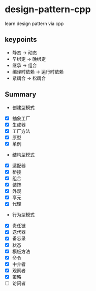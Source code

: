 # design-pattern-cpp

learn design pattern via cpp

## keypoints

* 静态 -> 动态
* 早绑定 -> 晚绑定
* 继承 -> 组合
* 编译时依赖 -> 运行时依赖
* 紧耦合 -> 松耦合

## Summary

* 创建型模式

- [X] 抽象工厂
- [X] 生成器
- [X] 工厂方法
- [X] 原型
- [X] 单例

* 结构型模式

- [X] 适配器
- [X] 桥接
- [X] 组合
- [X] 装饰
- [X] 外观
- [X] 享元
- [X] 代理

* 行为型模式

- [X] 责任链
- [X] 迭代器
- [X] 备忘录
- [X] 状态
- [X] 模板方法
- [X] 命令
- [X] 中介者
- [X] 观察者
- [X] 策略
- [ ] 访问者
